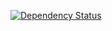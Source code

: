 [![Dependency Status](https://www.versioneye.com/user/projects/53f8bf30e09da39e510003a9/badge.svg?style=flat)](https://www.versioneye.com/user/projects/53f8bf30e09da39e510003a9)
